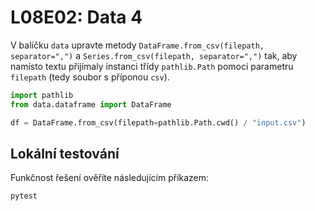 # L08E02: Data 4
V balíčku `data` upravte metody `DataFrame.from_csv(filepath, separator=",")` a `Series.from_csv(filepath, separator=",")` tak, aby namísto textu přijímaly instanci třídy `pathlib.Path` pomoci parametru `filepath` (tedy soubor s příponou `csv`).

```python
import pathlib
from data.dataframe import DataFrame

df = DataFrame.from_csv(filepath=pathlib.Path.cwd() / "input.csv")
```

## Lokální testování
Funkčnost řešení ověříte následujícím příkazem:

```bash
pytest
```